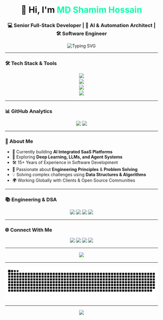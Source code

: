 <!-- 🌟 Professional GitHub Profile for @laravelgpt -->

<h1 align="center">👋 Hi, I'm <span style="color:#00FFAA;">MD Shamim Hossain</span></h1>
<h3 align="center">💻 Senior Full-Stack Developer | 🚀 AI & Automation Architect | 🛠 Software Engineer</h3>

<p align="center">
  <img src="https://readme-typing-svg.herokuapp.com?size=25&color=00FFAA&center=true&vCenter=true&width=650&lines=Full-Stack+Developer;AI+%26+OSINT+Specialist;Mobile+Unlock+Expert;Reverse+Engineer;Software+Engineer;Data+Structures+%26+Algorithms+Enthusiast" alt="Typing SVG" />
</p>

---

### 🛠 Tech Stack & Tools
<p align="center">
  <!-- Programming Languages -->
  <img src="https://skillicons.dev/icons?i=python,php,js,ts,java,cpp,csharp,go,rust&theme=dark" />
  <br/>
  <!-- Frameworks -->
  <img src="https://skillicons.dev/icons?i=laravel,react,nextjs,vue,nuxt,angular,nodejs,express,django,flask,spring&theme=dark" />
  <br/>
  <!-- Databases & Cloud -->
  <img src="https://skillicons.dev/icons?i=mysql,postgres,mongodb,redis,sqlite,firebase,supabase,aws,azure,gcp&theme=dark" />
  <br/>
  <!-- Tools -->
  <img src="https://skillicons.dev/icons?i=docker,kubernetes,git,github,gitlab,vscode,idea,postman,figma&theme=dark" />
</p>

---

### 📊 GitHub Analytics
<p align="center">
  <img src="https://github-readme-stats.vercel.app/api?username=laravelgpt&show_icons=true&theme=radical&count_private=true" height="165"/>
  <img src="https://github-readme-streak-stats.herokuapp.com/?user=laravelgpt&theme=radical" height="165"/>
</p>

---

### 🎯 About Me
- 🔭 Currently building **AI Integrated SaaS Platforms**
- 🌱 Exploring **Deep Learning, LLMs, and Agent Systems**
- 🛠 15+ Years of Experience in Software Development
- 🧠 Passionate about **Engineering Principles** & **Problem Solving**
- 💡 Solving complex challenges using **Data Structures & Algorithms**
- 🌍 Working Globally with Clients & Open Source Communities

---

### 📚 Engineering & DSA
<p align="center">
  <img src="https://img.shields.io/badge/Algorithm%20Design-00599C?style=for-the-badge&logo=thealgorithms&logoColor=white" />
  <img src="https://img.shields.io/badge/System%20Design-FFA500?style=for-the-badge&logo=databricks&logoColor=white" />
  <img src="https://img.shields.io/badge/Data%20Structures-4CAF50?style=for-the-badge&logo=codeforces&logoColor=white" />
  <img src="https://img.shields.io/badge/Competitive%20Programming-1E90FF?style=for-the-badge&logo=leetcode&logoColor=white" />
</p>

---

### 🌐 Connect With Me
<p align="center">
  <a href="https://github.com/laravelgpt"><img src="https://img.shields.io/badge/GitHub-181717?style=for-the-badge&logo=github&logoColor=white" /></a>
  <a href="https://shamimhossain.com.bd"><img src="https://img.shields.io/badge/Website-00A8E8?style=for-the-badge&logo=google-chrome&logoColor=white" /></a>
  <a href="https://t.me/laravelgpt"><img src="https://img.shields.io/badge/Telegram-26A5E4?style=for-the-badge&logo=telegram&logoColor=white" /></a>
  <a href="mailto:admin@shamimhossain.com.bd"><img src="https://img.shields.io/badge/Email-D14836?style=for-the-badge&logo=gmail&logoColor=white" /></a>
</p>

---

<p align="center">
  <img src="https://github-profile-trophy.vercel.app/?username=laravelgpt&theme=matrix&column=7" />
</p>

---

<p align="center">
  <img src="https://raw.githubusercontent.com/Platane/snk/output/github-contribution-grid-snake.svg" alt="snake animation" />
</p>

---

<p align="center">
  <img src="https://i.giphy.com/media/qgQUggAC3Pfv687qPC/giphy.webp" width="700"/>
</p>
